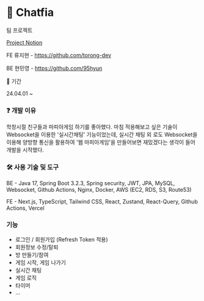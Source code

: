 # 🔫 Chatfia

팀 프로젝트

[Project Notion](https://hiryuji.notion.site/Chatfia-099fa11562af47ff88208c03db710f3b)

FE 류지현 - https://github.com/torong-dev

BE 현민영 - https://github.com/95hyun

📆 기간

24.04.01 ~

### ❓ 개발 이유

학창시절 친구들과 마피아게임 하기를 좋아했다. 마침 적용해보고 싶은 기술이 Websocket을 이용한 '실시간채팅' 기능이었는데, 실시간 채팅 외 로도 Websocket을 이용해 양방향 통신을 활용하여 '웹 마피아게임'을 만들어보면 재밌겠다는 생각이 들어 개발을 시작했다.

### 🛠️ 사용 기술 및 도구

BE - Java 17, Spring Boot 3.2.3, Spring security, JWT, JPA, MySQL, Websocket, Github Actions, Nginx, Docker, AWS (EC2, RDS, S3, Route53)

FE - Next.js, TypeScript, Tailwind CSS, React, Zustand, React-Query, Github Actions, Vercel

### 기능

- 로그인 / 회원가입 (Refresh Token 적용)
- 회원정보 수정/탈퇴
- 방 만들기/참여
- 게임 시작, 게임 나가기
- 실시간 채팅
- 게임 로직
- 타이머
- ...